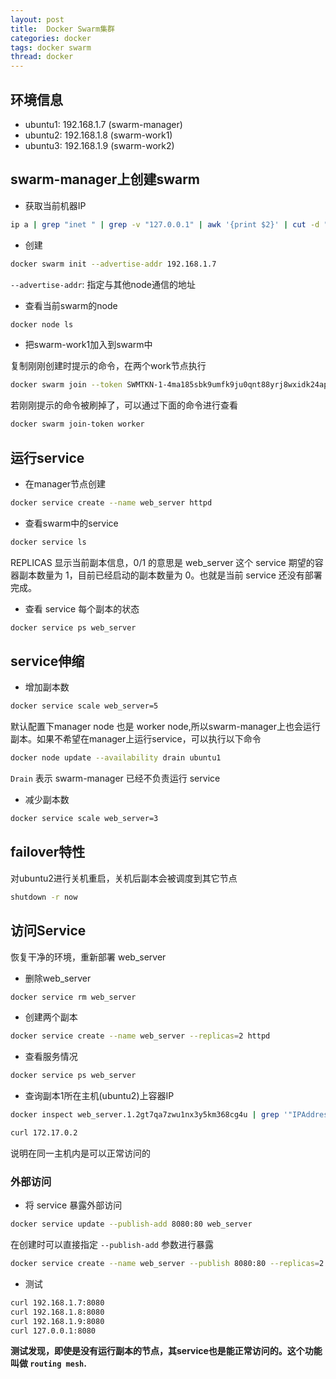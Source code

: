```yaml
---
layout: post
title:  Docker Swarm集群
categories: docker
tags: docker swarm
thread: docker
---
```


## 环境信息

* ubuntu1: 192.168.1.7 (swarm-manager)
* ubuntu2: 192.168.1.8 (swarm-work1)
* ubuntu3: 192.168.1.9 (swarm-work2)

## swarm-manager上创建swarm

* 获取当前机器IP

```bash
ip a | grep "inet " | grep -v "127.0.0.1" | awk '{print $2}' | cut -d "/" -f1 | head -n 1
```

* 创建

```bash
docker swarm init --advertise-addr 192.168.1.7
```

`--advertise-addr`: 指定与其他node通信的地址

* 查看当前swarm的node

```bash
docker node ls
```

* 把swarm-work1加入到swarm中

复制刚刚创建时提示的命令，在两个work节点执行

```bash
docker swarm join --token SWMTKN-1-4ma185sbk9umfk9ju0qnt88yrj8wxidk24ap9wf689xnxst4pe-7tw50gu7asl76xnbh0x1osptj 192.168.1.7:2377
```

若刚刚提示的命令被刷掉了，可以通过下面的命令进行查看

```bash
docker swarm join-token worker
```

## 运行service

* 在manager节点创建

```bash
docker service create --name web_server httpd
```

* 查看swarm中的service

```bash
docker service ls
```

REPLICAS 显示当前副本信息，0/1 的意思是 web_server 这个 service 期望的容器副本数量为 1，目前已经启动的副本数量为 0。也就是当前 service 还没有部署完成。

* 查看 service 每个副本的状态

```bash
docker service ps web_server
```

## service伸缩

* 增加副本数

```bash
docker service scale web_server=5
```

默认配置下manager node 也是 worker node,所以swarm-manager上也会运行副本。如果不希望在manager上运行service，可以执行以下命令

```bash
docker node update --availability drain ubuntu1
```

`Drain` 表示 swarm-manager 已经不负责运行 service

* 减少副本数

```bash
docker service scale web_server=3
```

## failover特性

对ubuntu2进行关机重启，关机后副本会被调度到其它节点

```bash
shutdown -r now
```

## 访问Service

恢复干净的环境，重新部署 web_server

* 删除web_server

```bash
docker service rm web_server
```

* 创建两个副本

```bash
docker service create --name web_server --replicas=2 httpd
```

* 查看服务情况

```bash
docker service ps web_server
```

* 查询副本1所在主机(ubuntu2)上容器IP

```bash
docker inspect web_server.1.2gt7qa7zwu1nx3y5km368cg4u | grep '"IPAddress"'

curl 172.17.0.2
```

说明在同一主机内是可以正常访问的

### 外部访问

* 将 service 暴露外部访问

```bash
docker service update --publish-add 8080:80 web_server
```

在创建时可以直接指定 `--publish-add` 参数进行暴露

```bash
docker service create --name web_server --publish 8080:80 --replicas=2 httpd
```

* 测试

```bash
curl 192.168.1.7:8080
curl 192.168.1.8:8080
curl 192.168.1.9:8080
curl 127.0.0.1:8080
```

**测试发现，即使是没有运行副本的节点，其service也是能正常访问的。这个功能叫做 `routing mesh`.**
